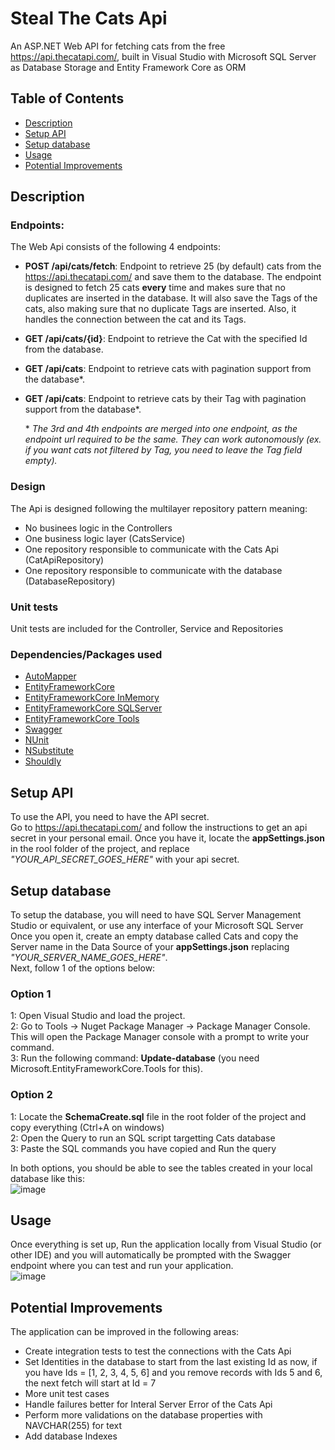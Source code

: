 # Steal The Cats Api

An ASP.NET Web API for fetching cats from the free https://api.thecatapi.com/, built in Visual Studio with Microsoft SQL Server as Database Storage and Entity Framework Core as ORM

## Table of Contents

- [Description](#description)
- [Setup API](#setupApi)
- [Setup database](#setupDatabase)
- [Usage](#usage)
- [Potential Improvements](#improvements)

## Description
### Endpoints:
The Web Api consists of the following 4 endpoints:
- **POST /api/cats/fetch**: Endpoint to retrieve 25 (by default) cats from the https://api.thecatapi.com/ and save them to the database. The endpoint is designed to fetch 25 cats **every** time and makes sure that no duplicates are inserted in the database. It will also save the Tags of the cats, also making sure that no duplicate Tags are inserted. Also, it handles the connection between the cat and its Tags.
- **GET /api/cats/{id}**: Endpoint to retrieve the Cat with the specified Id from the database.
- **GET /api/cats**: Endpoint to retrieve cats with pagination support from the database*.
- **GET /api/cats**: Endpoint to retrieve cats by their Tag with pagination support from the database*.

  \* *The 3rd and 4th endpoints are merged into one endpoint, as the endpoint url required to be the same. They can work autonomously (ex. if you want cats not filtered by Tag, you need to leave the Tag field empty).*

### Design
The Api is designed following the multilayer repository pattern meaning:
- No businees logic in the Controllers<br />
- One business logic layer (CatsService)
- One repository responsible to communicate with the Cats Api (CatApiRepository)
- One repository responsible to communicate with the database (DatabaseRepository)

### Unit tests
Unit tests are included for the Controller, Service and Repositories

### Dependencies/Packages used
- [AutoMapper](https://automapper.org/)
- [EntityFrameworkCore](https://www.nuget.org/packages/microsoft.entityframeworkcore)
- [EntityFrameworkCore InMemory](https://www.nuget.org/packages/microsoft.entityframeworkcore.inmemory)
- [EntityFrameworkCore SQLServer](https://www.nuget.org/packages/Microsoft.EntityFrameworkCore.sqlserver/)
- [EntityFrameworkCore Tools](https://www.nuget.org/packages/Microsoft.EntityFrameworkCore.Tools)
- [Swagger](https://www.nuget.org/packages/swashbuckle.aspnetcore.swagger/)
- [NUnit](https://www.nuget.org/packages/nunit/)
- [NSubstitute](https://www.nuget.org/packages/nsubstitute/)
- [Shouldly](https://www.nuget.org/packages/shouldly/)

## Setup API
To use the API, you need to have the API secret. <br>
Go to https://api.thecatapi.com/ and follow the instructions to get an api secret in your personal email.
Once you have it, locate the **appSettings.json** in the rool folder of the project, and replace *"YOUR_API_SECRET_GOES_HERE"* with your api secret.

## Setup database
To setup the database, you will need to have SQL Server Management Studio or equivalent, or use any interface of your Microsoft SQL Server<br>
Once you open it, create an empty database called Cats and copy the Server name in the Data Source of your **appSettings.json** replacing *"YOUR_SERVER_NAME_GOES_HERE"*.<br>
Next, follow 1 of the options below:<br>

### Option 1
1: Open Visual Studio and load the project.<br>
2: Go to Tools -> Nuget Package Manager -> Package Manager Console. This will open the Package Manager console with a prompt to write your command.<br>
3: Run the following command: **Update-database** (you need Microsoft.EntityFrameworkCore.Tools for this).

### Option 2
1: Locate the **SchemaCreate.sql** file in the root folder of the project and copy everything (Ctrl+A on windows)<br>
2: Open the Query to run an SQL script targetting Cats database<br>
3: Paste the SQL commands you have copied and Run the query<br>


In both options, you should be able to see the tables created in your local database like this:<br>
![image](https://github.com/user-attachments/assets/6fcf8135-576f-4aa3-8277-ebbb83afaab2)

## Usage
Once everything is set up, Run the application locally from Visual Studio (or other IDE) and you will automatically be prompted with the Swagger endpoint where you can test and run your application.<br>
![image](https://github.com/user-attachments/assets/ef0587e2-4442-44a2-a352-7e7c17f03c54)

## Potential Improvements
The application can be improved in the following areas:
- Create integration tests to test the connections with the Cats Api
- Set Identities in the database to start from the last existing Id as now, if you have Ids = [1, 2, 3, 4, 5, 6] and you remove records with Ids 5 and 6, the next fetch will start at Id = 7
- More unit test cases
- Handle failures better for Interal Server Error of the Cats Api
- Perform more validations on the database properties with NAVCHAR(255) for text
- Add database Indexes
